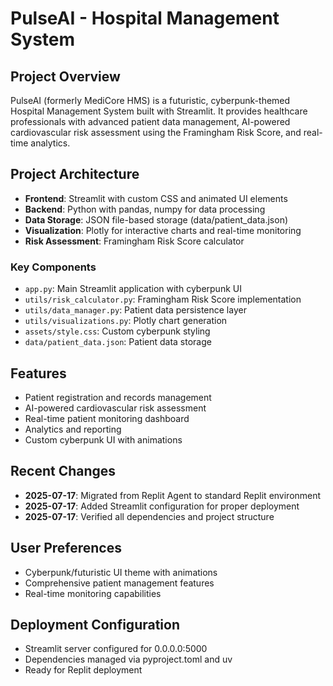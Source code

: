 # PulseAI - Hospital Management System

## Project Overview
PulseAI (formerly MediCore HMS) is a futuristic, cyberpunk-themed Hospital Management System built with Streamlit. It provides healthcare professionals with advanced patient data management, AI-powered cardiovascular risk assessment using the Framingham Risk Score, and real-time analytics.

## Project Architecture
- **Frontend**: Streamlit with custom CSS and animated UI elements
- **Backend**: Python with pandas, numpy for data processing
- **Data Storage**: JSON file-based storage (data/patient_data.json)
- **Visualization**: Plotly for interactive charts and real-time monitoring
- **Risk Assessment**: Framingham Risk Score calculator

### Key Components
- `app.py`: Main Streamlit application with cyberpunk UI
- `utils/risk_calculator.py`: Framingham Risk Score implementation
- `utils/data_manager.py`: Patient data persistence layer
- `utils/visualizations.py`: Plotly chart generation
- `assets/style.css`: Custom cyberpunk styling
- `data/patient_data.json`: Patient data storage

## Features
- Patient registration and records management
- AI-powered cardiovascular risk assessment
- Real-time patient monitoring dashboard
- Analytics and reporting
- Custom cyberpunk UI with animations

## Recent Changes
- **2025-07-17**: Migrated from Replit Agent to standard Replit environment
- **2025-07-17**: Added Streamlit configuration for proper deployment
- **2025-07-17**: Verified all dependencies and project structure

## User Preferences
- Cyberpunk/futuristic UI theme with animations
- Comprehensive patient management features
- Real-time monitoring capabilities

## Deployment Configuration
- Streamlit server configured for 0.0.0.0:5000
- Dependencies managed via pyproject.toml and uv
- Ready for Replit deployment